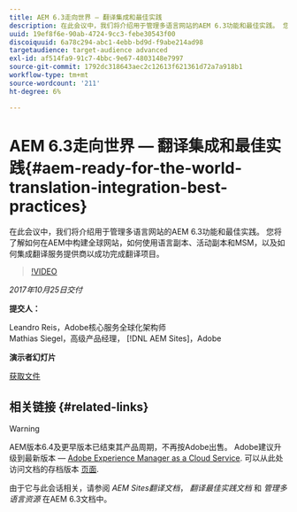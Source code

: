 ```yaml
---
title: AEM 6.3走向世界 — 翻译集成和最佳实践
description: 在此会议中，我们将介绍用于管理多语言网站的AEM 6.3功能和最佳实践。 您将了解如何在AEM中构建全球网站，如何使用语言副本、活动副本和MSM，以及如何集成翻译服务提供商以成功完成翻译项目。
uuid: 19ef8f6e-90ab-4724-9cc3-febe30543f00
discoiquuid: 6a78c294-abc1-4ebb-bd9d-f9abe214ad98
targetaudience: target-audience advanced
exl-id: af514fa9-91c7-4bbc-9e67-4803148e7997
source-git-commit: 1792dc318643aec2c12613f621361d72a7a918b1
workflow-type: tm+mt
source-wordcount: '211'
ht-degree: 6%

---
```


# AEM 6.3走向世界 — 翻译集成和最佳实践{#aem-ready-for-the-world-translation-integration-best-practices}

在此会议中，我们将介绍用于管理多语言网站的AEM 6.3功能和最佳实践。 您将了解如何在AEM中构建全球网站，如何使用语言副本、活动副本和MSM，以及如何集成翻译服务提供商以成功完成翻译项目。

>[!VIDEO](https://video.tv.adobe.com/v/21532/?quality=9)

*2017年10月25日交付*

**提交人：**

Leandro Reis，Adobe核心服务全球化架构师\
Mathias Siegel，高级产品经理， [!DNL AEM Sites]，Adobe

**演示者幻灯片**

[获取文件](assets/immerse-2017-translationpresentation-rev1.pdf)

## 相关链接 {#related-links}

>[!WARNING]
>
>AEM版本6.4及更早版本已结束其产品周期，不再按Adobe出售。  Adobe建议升级到最新版本 —  [Adobe Experience Manager as a Cloud Service](https://experienceleague.adobe.com/docs/experience-manager-cloud-service.html).  可以从此处访问文档的存档版本 [页面](https://experienceleague.adobe.com/docs/experience-manager-release-information/aem-release-updates/previous-updates/aem-previous-versions.html).
>
>由于它与此会话相关，请参阅 *AEM Sites翻译文档*， *翻译最佳实践文档* 和 *管理多语言资源* 在AEM 6.3文档中。
